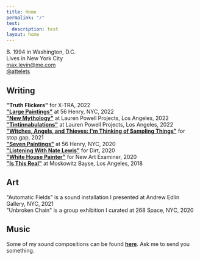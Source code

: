 ```yaml
---
title: Home
permalink: "/"
test:
  description: test
layout: home
---
```


B. 1994 in Washington, D.C.\
Lives in New York City\
[max.levin@me.com](mailto:max.levin@me.com)\
[@attelets](https://www.instagram.com/attelets/)

## Writing

**"Truth Flickers"** for X-TRA, 2022\
**["Large Paintings"](https://56henry.nyc/exhibitions/large-paintings)** at 56 Henry, NYC, 2022\
**["New Mythology"](https://www.laurenpowellprojects.com/exhibitions/2022/newmythology)** at Lauren Powell Projects, Los Angeles, 2022\
**["Tintinnabulations"](https://www.laurenpowellprojects.com/exhibitions/2022/tintinnabulations)** at Lauren Powell Projects, Los Angeles, 2022\
**["Witches, Angels, and Thieves: I'm Thinking of Sampling Things"](https://www.owenchristoph.com/shop/stopgap003)** for stop.gap, 2021\
**["Seven Paintings"](https://56henry.nyc/exhibitions/seven-paintings)** at 56 Henry, NYC, 2020\
**["Listening With Nate Lewis"](https://www.dirtdmv.com/writing/2020/5/31/listening-with-nate-lewis)** for Dirt, 2020\
**["White House Painter"](http://www.newartexaminer.net/white-house-painter/)** for New Art Examiner, 2020\
**["Is This Real"](http://www.moskowitzbayse.com/eleanor-swordy-is-this-real)** at Moskowitz Bayse, Los Angeles, 2018

## Art

"Automatic Fields" is a sound installation I presented at Andrew Edlin Gallery, NYC, 2021\
"Unbroken Chain" is a group exhibition I curated at 268 Space, NYC, 2020

## Music

Some of my sound compositions can be found **[here](https://maxlevin.bandcamp.com)**. Ask me to send you something.